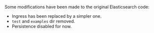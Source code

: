 Some modifications have been made to the original Elasticsearch code:

* Ingress has been replaced by a simpler one.  
* `test` and `examples` dir removed.
* Persistence disabled for now.
